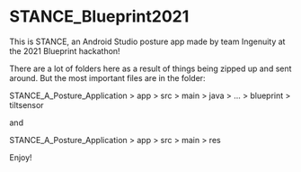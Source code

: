 # STANCE_Blueprint2021
This is STANCE, an Android Studio posture app made by team Ingenuity at the 2021 Blueprint hackathon!

There are a lot of folders here as a result of things being zipped up and sent around. But the most important files are in the folder:

STANCE_A_Posture_Application > app > src > main > java > ... > blueprint > tiltsensor

and

STANCE_A_Posture_Application > app > src > main > res

Enjoy!
